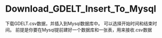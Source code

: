 # Download_GDELT_Insert_To_Mysql
下载GDELT.csv数据，并插入到Mysql数据库中。
可以选择开始时间和结束时间。
前提是你要在Mysql提前建好一个数据库和一张表，用来接收.csv数据
